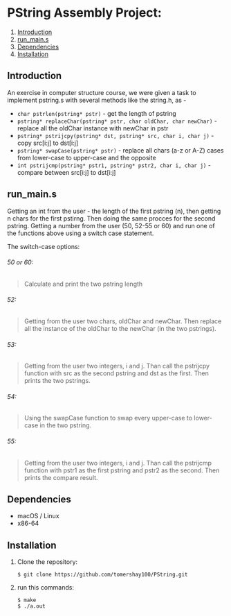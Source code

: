 # PString Assembly Project:  
1. [Introduction](#introduction)  
2. [run_main.s](#run_mains)  
3. [Dependencies](#dependencies)
4. [Installation](#installation)

## Introduction
An exercise in computer structure course, we were given a task to implement pstring.s with several methods like the string.h, as -

* `char pstrlen(pstring* pstr)` - get the length of pstring
* `pstring* replaceChar(pstring* pstr, char oldChar, char newChar)` - replace all the oldChar instance with newChar in pstr
* `pstring* pstrijcpy(pstring* dst, pstring* src, char i, char j)` - copy src[i:j] to dst[i:j]
* `pstring* swapCase(pstring* pstr)` - replace all chars (a-z or A-Z) cases from lower-case to upper-case and the opposite
* `int pstrijcmp(pstring* pstr1, pstring* pstr2, char i, char j)` - compare between src[i:j] to dst[i:j]

## run_main.s
Getting an int from the user - the length of the first pstring (n), then getting n chars for the first pstirng. Then doing the same procces for the second pstring. Getting a number from the user (50, 52-55 or 60) and run one of the functions above using a switch case statement.

The switch-case options:
###### 50 or 60:
> Calculate and print the two pstring length
###### 52:
> Getting from the user two chars, oldChar and newChar. Then replace all the instance of the oldChar to the newChar (in the two pstrings).
###### 53:
> Getting from the user two integers, i and j. Than call the pstrijcpy function with src as the second pstring and dst as the first. Then prints the two pstrings.
###### 54:
> Using the swapCase function to swap every upper-case to lower-case in the two pstring.
###### 55:
> Getting from the user two integers, i and j. Than call the pstrijcmp function with pstr1 as the first pstring and pstr2 as the second. Then prints the compare result.

## Dependencies
* macOS / Linux
* x86-64

## Installation
1. Clone the repository:  
    ```
    $ git clone https://github.com/tomershay100/PString.git
    ```
2. run this commands:
    ```
    $ make
    $ ./a.out
    ```

